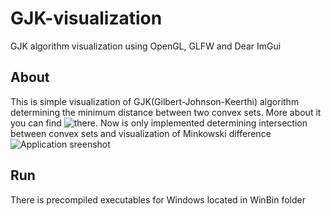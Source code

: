 # GJK-visualization
GJK algorithm visualization using OpenGL, GLFW and Dear ImGui

## About
This is simple visualization of GJK(Gilbert-Johnson-Keerthi) algorithm determining the minimum distance between two convex sets. More about it you can find ![there](https://en.wikipedia.org/wiki/Gilbert–Johnson–Keerthi_distance_algorithm).
Now is only implemented determining intersection between convex sets and visualization of Minkowski difference
![Application sreenshot](sreenshot.png)

## Run
There is precompiled executables for Windows located in WinBin folder